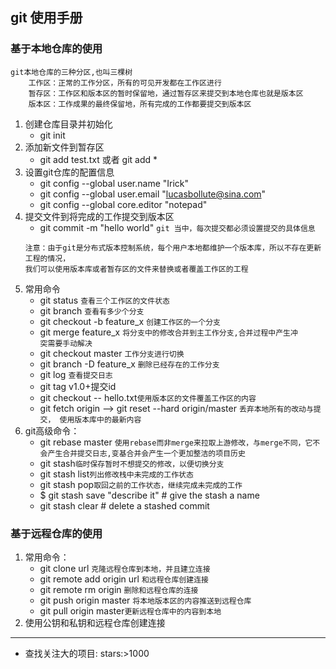 ## git 使用手册

### 基于本地仓库的使用
	git本地仓库的三种分区,也叫三棵树
		工作区：正常的工作分区，所有的可见开发都在工作区进行
		暂存区：工作区和版本区的暂时保留地，通过暂存区来提交到本地仓库也就是版本区
		版本区：工作成果的最终保留地，所有完成的工作都要提交到版本区
1. 创建仓库目录并初始化
	* git init
2. 添加新文件到暂存区
	 - git add test.txt 或者 git add *
3. 设置git仓库的配置信息
	 - git config --global user.name "Irick"
	 - git config --global user.email "lucasbollute@sina.com"
	 - git config --global core.editor "notepad"
4. 提交文件到将完成的工作提交到版本区
	- git commit -m "hello world"
	`git 当中，每次提交都必须设置提交的具体信息`
	```
	注意：由于git是分布式版本控制系统，每个用户本地都维护一个版本库，所以不存在更新工程的情况，
	我们可以使用版本库或者暂存区的文件来替换或者覆盖工作区的工程
	```
5. 常用命令
	- git status  `查看三个工作区的文件状态`
	- git branch `查看有多少个分支`
	- git checkout -b feature_x  `创建工作区的一个分支`
	- git merge feature_x	`将分支中的修改合并到主工作分支,合并过程中产生冲							突需要手动解决`
	- git checkout master `工作分支进行切换`
	- git branch -D feature_x `删除已经存在的工作分支`
	- git log `查看提交日志`
	- git tag v1.0+提交id
	- git checkout -- hello.txt`使用版本区的文件覆盖工作区的内容`
	- git fetch origin --> git reset --hard origin/master `丢弃本地所有的改动与提交， 使用版本库中的最新内容`
6. git高级命令：
 	- git rebase master `使用rebase而非merge来拉取上游修改，与merge不同，它不会产生合并提交日志,变基合并会产生一个更加整洁的项目历史`
	- git stash`临时保存暂时不想提交的修改，以便切换分支`
	- git stash list`列出修改栈中未完成的工作状态`
	- git stash pop`取回之前的工作状态，继续完成未完成的工作`
	- $ git stash save "describe it"   # give the stash a name
	- git stash clear          # delete a stashed commit
### 基于远程仓库的使用
    
1. 常用命令：
	- git clone url `克隆远程仓库到本地，并且建立连接`
	- git remote add origin url `和远程仓库创建连接`
	- git remote rm origin `删除和远程仓库的连接`
	- git push origin master `将本地版本区的内容推送到远程仓库`
	- git pull origin master`更新远程仓库中的内容到本地`
2. 使用公钥和私钥和远程仓库创建连接


---
* 查找关注大的项目: stars:>1000